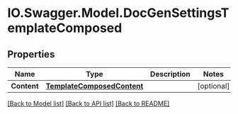 # IO.Swagger.Model.DocGenSettingsTemplateComposed
## Properties

Name | Type | Description | Notes
------------ | ------------- | ------------- | -------------
**Content** | [**TemplateComposedContent**](TemplateComposedContent.md) |  | [optional] 

[[Back to Model list]](../README.md#documentation-for-models) [[Back to API list]](../README.md#documentation-for-api-endpoints) [[Back to README]](../README.md)

